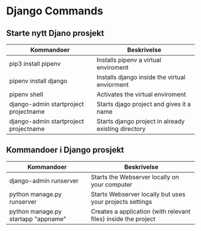 # Django Commands

## Starte nytt Djano prosjekt 

| Kommandoer | Beskrivelse |
| ----------- | ----------- |
| pip3 install pipenv | Installs pipenv a virtual enviroment |
| pipenv install django | Installs django inside the virtual enviorment |
| pipenv shell | Activates the virtual enviroment |
| django-admin startproject projectname | Starts djago project and gives it a name | 
| django-admin startproject projectname | Starts django project in already existing directory | 

## Kommandoer i Django prosjekt
| Kommandoer | Beskrivelse |
| ----------- | ----------- |
| django-admin runserver | Starts the Webserver locally on your computer|
| python manage.py runserver| Starts Webserver locally but uses your projects settings |
| python manage.py startapp "appname" | Creates a application (with relevant files) inside the project |







